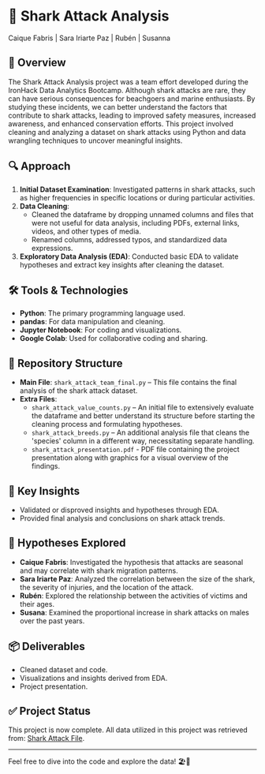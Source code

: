 # 🦈 Shark Attack Analysis
Caique Fabris | Sara Iriarte Paz | Rubén | Susanna

## 🌊 Overview
The Shark Attack Analysis project was a team effort developed during the IronHack Data Analytics Bootcamp. Although shark attacks are rare, they can have serious consequences for beachgoers and marine enthusiasts. By studying these incidents, we can better understand the factors that contribute to shark attacks, leading to improved safety measures, increased awareness, and enhanced conservation efforts. This project involved cleaning and analyzing a dataset on shark attacks using Python and data wrangling techniques to uncover meaningful insights.

## 🔍 Approach
1. **Initial Dataset Examination**: Investigated patterns in shark attacks, such as higher frequencies in specific locations or during particular activities.
2. **Data Cleaning**: 
   - Cleaned the dataframe by dropping unnamed columns and files that were not useful for data analysis, including PDFs, external links, videos, and other types of media.
   - Renamed columns, addressed typos, and standardized data expressions.
3. **Exploratory Data Analysis (EDA)**: Conducted basic EDA to validate hypotheses and extract key insights after cleaning the dataset.

## 🛠️ Tools & Technologies
- **Python**: The primary programming language used.
- **pandas**: For data manipulation and cleaning.
- **Jupyter Notebook**: For coding and visualizations.
- **Google Colab**: Used for collaborative coding and sharing.

## 📁 Repository Structure
- **Main File**: `shark_attack_team_final.py` – This file contains the final analysis of the shark attack dataset.
- **Extra Files**:
  - `shark_attack_value_counts.py` – An initial file to extensively evaluate the dataframe and better understand its structure before starting the cleaning process and formulating hypotheses.
  - `shark_attack_breeds.py` – An additional analysis file that cleans the 'species' column in a different way, necessitating separate handling.
  - `shark_attack_presentation.pdf` - PDF file containing the project presentation along with graphics for a visual overview of the findings.

## 🔑 Key Insights
- Validated or disproved insights and hypotheses through EDA.
- Provided final analysis and conclusions on shark attack trends.

## 🔬 Hypotheses Explored
- **Caique Fabris**: Investigated the hypothesis that attacks are seasonal and may correlate with shark migration patterns.
- **Sara Iriarte Paz**: Analyzed the correlation between the size of the shark, the severity of injuries, and the location of the attack.
- **Rubén**: Explored the relationship between the activities of victims and their ages.
- **Susana**: Examined the proportional increase in shark attacks on males over the past years.

## 📦 Deliverables
- Cleaned dataset and code.
- Visualizations and insights derived from EDA.
- Project presentation.

## ✅ Project Status
This project is now complete. All data utilized in this project was retrieved from: [Shark Attack File](https://www.sharkattackfile.net/incidentlog.htm).

---

Feel free to dive into the code and explore the data! 🏖️🐋
